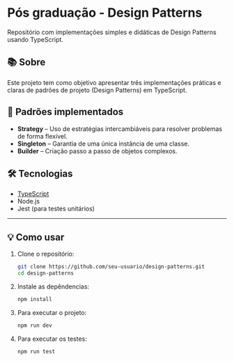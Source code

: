 # Pós graduação - Design Patterns

Repositório com implementações simples e didáticas de Design Patterns usando TypeScript.

## 📚 Sobre

Este projeto tem como objetivo apresentar três implementações práticas e claras de padrões de projeto (Design Patterns) em TypeScript.

## 🚀 Padrões implementados

- **Strategy** – Uso de estratégias intercambiáveis para resolver problemas de forma flexível.  
- **Singleton** – Garantia de uma única instância de uma classe.  
- **Builder** – Criação passo a passo de objetos complexos.  

## 🛠 Tecnologias

- [TypeScript](https://www.typescriptlang.org/)  
- Node.js  
- Jest (para testes unitários)  

---

## 💡 Como usar

1. Clone o repositório:

   ```bash
   git clone https://github.com/seu-usuario/design-patterns.git
   cd design-patterns
   ```

2. Instale as depêndencias:

   ```bash
   npm install
   ```

3. Para executar o projeto:

   ```bash
   npm run dev
   ```

3. Para executar os testes:

   ```bash
   npm run test
   ```
